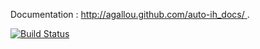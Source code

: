Documentation :  [http://agallou.github.com/auto-ih_docs/ ](http://agallou.github.com/auto-ih_docs/).

[![Build Status](https://secure.travis-ci.org/agallou/auto-ih_php-api.png?branch=master)](http://travis-ci.org/agallou/auto-ih_php-api)

